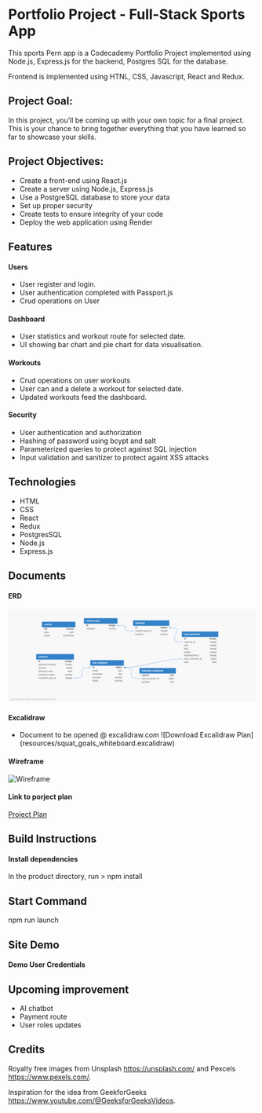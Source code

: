 # Portfolio Project - Full-Stack Sports App
This sports Pern app is a Codecademy Portfolio Project implemented using Node.js, Express.js for the backend, Postgres SQL for the database. 

Frontend is implemented using HTNL, CSS, Javascript, React and Redux.

## Project Goal:

In this project, you’ll be coming up with your own topic for a final project. This is your chance to bring together everything that you have learned so far to showcase your skills. 

## Project Objectives:

- Create a front-end using React.js
- Create a server using Node.js, Express.js
- Use a PostgreSQL database to store your data
- Set up proper security
- Create tests to ensure integrity of your code
- Deploy the web application using Render

## Features

#### Users
- User register and login.
- User authentication completed with Passport.js
- Crud operations on User

#### Dashboard
- User statistics and workout route for selected date. 
- UI showing bar chart and pie chart for data visualisation.

#### Workouts
- Crud operations on user workouts
- User can and a delete a workout for selected date.
- Updated workouts feed the dashboard.

#### Security
- User authentication and authorization
- Hashing of password using bcypt and salt
- Parameterized queries to protect against SQL injection
- Input validation and sanitizer to protect againt XSS attacks

## Technologies
- HTML
- CSS
- React
- Redux
- PostgresSQL
- Node.js
- Express.js

## Documents

#### ERD
![ERD](resources/database_design.png)

#### Excalidraw
- Document to be opened @ excalidraw.com
![Download Excalidraw Plan] (resources/squat_goals_whiteboard.excalidraw)

#### Wireframe
![Wireframe](resources/squat-goals_wireframe.png)

#### Link to porject plan
[Project Plan](https://github.com/users/Kdevop/projects/5/views/2)

## Build Instructions

#### Install dependencies
In the product directory, run > npm install

## Start Command
npm run launch

## Site Demo

#### Demo User Credentials

## Upcoming improvement
- AI chatbot
- Payment route
- User roles updates

## Credits

Royalty free images from Unsplash https://unsplash.com/ and Pexcels https://www.pexels.com/.

Inspiration for the idea from GeekforGeeks https://www.youtube.com/@GeeksforGeeksVideos.
